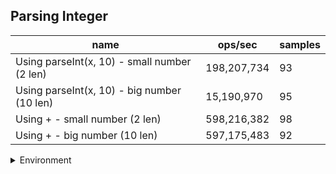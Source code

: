 ## Parsing Integer

|name|ops/sec|samples|
|-|-|-|
|Using parseInt(x, 10) - small number (2 len)|198,207,734|93|
|Using parseInt(x, 10) - big number (10 len)|15,190,970|95|
|Using + - small number (2 len)|598,216,382|98|
|Using + - big number (10 len)|597,175,483|92|


<details>
<summary>Environment</summary>

* __Machine:__ linux x64 | 2 vCPUs | 6.8GB Mem
* __Run:__ Tue Oct 10 2023 21:12:18 GMT+0000 (Coordinated Universal Time)
</details>

<!--
{"environment":{"platform":"linux","arch":"x64","cpus":2,"totalMemory":6.759757995605469},"benchmarks":"[{\"timeStamp\":1696972322309,\"currentTarget\":{\"0\":{\"name\":\"Using parseInt(x, 10) - small number (2 len)\",\"options\":{\"async\":false,\"defer\":false,\"delay\":0.005,\"initCount\":1,\"maxTime\":5,\"minSamples\":5,\"minTime\":0.05},\"async\":false,\"defer\":false,\"delay\":0.005,\"initCount\":1,\"maxTime\":5,\"minSamples\":5,\"minTime\":0.05,\"id\":1,\"stats\":{\"moe\":1.2272323516096845e-10,\"rme\":2.4324694368464406,\"sem\":6.261389549029002e-11,\"deviation\":6.038265408936687e-10,\"mean\":5.045211804184977e-9,\"sample\":[6.9889525970653455e-9,7.492240160334101e-9,4.872251012148843e-9,4.969825103584496e-9,5.15388035298034e-9,5.052166894773593e-9,4.899306238995162e-9,6.148310906747009e-9,4.908010547062963e-9,5.068471539631938e-9,5.4999410463667935e-9,9.034191674027113e-9,6.916238257525522e-9,5.050919695787787e-9,4.782854085840312e-9,5.026602994194835e-9,5.048712517623983e-9,5.078503976551551e-9,5.00848741220495e-9,4.995215965217166e-9,4.8560045565329984e-9,4.848790714793215e-9,5.3211063943957936e-9,4.789293790892514e-9,4.9504714952972775e-9,4.96506142070421e-9,5.031600102886989e-9,4.957618166203765e-9,4.9515511016207755e-9,5.004886176490935e-9,4.8313608868155215e-9,4.943047350564483e-9,4.9464392387738715e-9,5.282606900995733e-9,4.951933392522654e-9,4.9508918146367825e-9,5.009921600267231e-9,4.828599620938649e-9,4.969447303478016e-9,4.84263564973019e-9,4.929747047827544e-9,4.9538251639713615e-9,4.879689202560862e-9,4.920746347263462e-9,4.991499879799562e-9,4.792625674431475e-9,4.804769931774307e-9,4.8907442031475315e-9,4.824672563686167e-9,4.967354783920125e-9,4.859901229254914e-9,4.807463433608874e-9,4.955935552621539e-9,4.656500250258973e-9,4.665515986598946e-9,5.016703822107464e-9,4.805149060936317e-9,4.805483669033554e-9,4.883223818891508e-9,4.910085227470767e-9,4.737828142492858e-9,4.9476540951616134e-9,4.653052020870251e-9,4.733283049172054e-9,5.023684118802605e-9,4.7656655843024186e-9,4.9296690028818126e-9,4.655273353902437e-9,4.772208938590584e-9,4.919872421368259e-9,4.9939970377888726e-9,4.941891493100335e-9,4.989777257895938e-9,4.887722438865474e-9,4.77899395428231e-9,4.8980766075943955e-9,4.69071374230808e-9,4.926471636619324e-9,4.902361357226211e-9,4.896961247270272e-9,4.961633184943937e-9,5.049709007138771e-9,4.826461644849754e-9,4.669363979717172e-9,4.7937352998994775e-9,4.942244690536307e-9,4.942467669654438e-9,4.964049798979539e-9,4.945683718202355e-9,5.0351908265331215e-9,4.693520732457125e-9,4.896784648552285e-9,4.888707580871756e-9],\"variance\":3.646064914876134e-19},\"times\":{\"cycle\":0.05428070224551456,\"elapsed\":5.461,\"period\":5.045211804184977e-9,\"timeStamp\":1696972316848},\"running\":false,\"count\":10758855,\"cycles\":5,\"hz\":198207734.14715815},\"1\":{\"name\":\"Using parseInt(x, 10) - big number (10 len)\",\"options\":{\"async\":false,\"defer\":false,\"delay\":0.005,\"initCount\":1,\"maxTime\":5,\"minSamples\":5,\"minTime\":0.05},\"async\":false,\"defer\":false,\"delay\":0.005,\"initCount\":1,\"maxTime\":5,\"minSamples\":5,\"minTime\":0.05,\"id\":2,\"stats\":{\"moe\":3.0321225052271805e-10,\"rme\":0.46060880928888404,\"sem\":1.547001278177133e-10,\"deviation\":1.5078303309549117e-9,\"mean\":6.582858260805641e-8,\"sample\":[7.253668100755993e-8,6.533616376929326e-8,6.64743538586515e-8,6.944674833468724e-8,6.800064857839155e-8,6.833871259138911e-8,6.922163184402924e-8,6.748334817221771e-8,6.49883502843217e-8,6.596342095857027e-8,6.958465117790415e-8,6.622779008935825e-8,6.521841330757562e-8,6.498516900258009e-8,6.533885957292328e-8,6.48368460630891e-8,6.541691063024285e-8,6.502989925968182e-8,6.567764135409509e-8,6.534988136757899e-8,6.501861945571704e-8,6.520713350361084e-8,6.505258722400135e-8,6.525886501834589e-8,6.480575396748665e-8,6.503430775398553e-8,6.514246212985486e-8,6.484249293902749e-8,6.510043790275902e-8,6.480059762060372e-8,6.492679792147657e-8,6.518577544367143e-8,6.484223512168334e-8,6.522406003019042e-8,6.485112982005638e-8,6.512557380472656e-8,6.500685149592069e-8,6.478719240779485e-8,6.503508120601796e-8,6.467117331384233e-8,6.500878383691506e-8,6.478242149784143e-8,6.654691308848421e-8,7.181112688093866e-8,6.561671326715161e-8,6.50243817862359e-8,6.488425805969245e-8,6.573582488014716e-8,6.53141671919695e-8,6.515585187362309e-8,6.545723519258311e-8,6.495500958435977e-8,6.55401234687261e-8,6.532149436089014e-8,6.586548637886516e-8,6.5812764021074e-8,6.529442353975479e-8,6.513715624891234e-8,6.4701963150167e-8,6.524299026868434e-8,6.51301964697071e-8,6.492123551227661e-8,6.481823748329022e-8,6.520960292261741e-8,6.509925838840957e-8,6.504679255887582e-8,6.664138380881298e-8,6.596281113719363e-8,6.501714356429901e-8,6.528204959632249e-8,6.494160308246417e-8,6.554695433925926e-8,6.593715831145108e-8,6.590467332608866e-8,6.556397028397292e-8,6.527121997878163e-8,6.551485607991307e-8,6.584640789539836e-8,6.533000233324697e-8,6.526026274165542e-8,6.58006453168124e-8,6.957494041196634e-8,6.596990111415766e-8,6.583815774038567e-8,6.556757972679096e-8,6.546239153946603e-8,6.632994174617109e-8,6.53907183177934e-8,6.526670946434579e-8,6.518704390500462e-8,6.53930386738907e-8,6.895785717692587e-8,6.534689065837527e-8,6.657976546356203e-8,7.021960881374373e-8],\"variance\":2.273552306947599e-18},\"times\":{\"cycle\":0.051066062158121504,\"elapsed\":5.476,\"period\":6.582858260805641e-8,\"timeStamp\":1696972322321},\"running\":false,\"count\":775743,\"cycles\":5,\"hz\":15190969.642381687},\"2\":{\"name\":\"Using + - small number (2 len)\",\"options\":{\"async\":false,\"defer\":false,\"delay\":0.005,\"initCount\":1,\"maxTime\":5,\"minSamples\":5,\"minTime\":0.05},\"async\":false,\"defer\":false,\"delay\":0.005,\"initCount\":1,\"maxTime\":5,\"minSamples\":5,\"minTime\":0.05,\"id\":3,\"stats\":{\"moe\":2.0379116584053864e-12,\"rme\":0.12191121388044551,\"sem\":1.0397508461251972e-12,\"deviation\":1.0293008236554084e-11,\"mean\":1.6716359336753894e-9,\"sample\":[1.667723411405449e-9,1.6628558534855086e-9,1.6673221998792716e-9,1.675485627591814e-9,1.6629320836754823e-9,1.6708733860976229e-9,1.678170258435433e-9,1.6708552296523838e-9,1.6761038431844377e-9,1.6746876989286555e-9,1.6809266231290885e-9,1.6771106590306232e-9,1.6674122825723412e-9,1.662866756604481e-9,1.658545734065142e-9,1.6724463287929128e-9,1.6790879463214645e-9,1.6712876323005538e-9,1.6687657071524594e-9,1.6909055876100778e-9,1.6574663284469645e-9,1.6640023128375556e-9,1.6772129581226669e-9,1.6683200343413332e-9,1.6701290018289056e-9,1.6741133187409956e-9,1.6743212839813553e-9,1.7203737670137024e-9,1.6647615510166464e-9,1.6664153698328394e-9,1.6663724563705431e-9,1.6675146146747403e-9,1.672885366522561e-9,1.663705219637042e-9,1.6725486608953122e-9,1.6732682536373121e-9,1.6639527973041366e-9,1.6684520757637838e-9,1.6678017717582148e-9,1.66440503917603e-9,1.6767475121085286e-9,1.6674089815367801e-9,1.6901859948680781e-9,1.6738393657997662e-9,1.675503021701932e-9,1.665306221884255e-9,1.6653458343109902e-9,1.6709872710748342e-9,1.6609422858826197e-9,1.6946951434240534e-9,1.66637902543131e-9,1.672918343867818e-9,1.6554493957190321e-9,1.6719973549462253e-9,1.6654514674489504e-9,1.6709509596836605e-9,1.6562317081366962e-9,1.6916647927788131e-9,1.6758397603395366e-9,1.6680823597809221e-9,1.678493759920437e-9,1.6655702717188003e-9,1.6723208564312293e-9,1.6737006892958378e-9,1.6816627210488949e-9,1.661170057336347e-9,1.6693928708987439e-9,1.6659400207120175e-9,1.6684586778349062e-9,1.6639362921263304e-9,1.6677258479403057e-9,1.689565367172205e-9,1.6790516349302909e-9,1.6786885210185517e-9,1.6718917218082651e-9,1.6576610565347233e-9,1.6796755306513694e-9,1.6688448989955741e-9,1.677784070285121e-9,1.6527986641633373e-9,1.7097048530900532e-9,1.6720105590884707e-9,1.6686006223640405e-9,1.6789823131835041e-9,1.6597868904258215e-9,1.6728556241921541e-9,1.672485941219648e-9,1.6671019522192267e-9,1.6698087683691075e-9,1.6659631279609464e-9,1.6606385906109834e-9,1.6754238298588173e-9,1.667260434936523e-9,1.6946126175350217e-9,1.6726377888554662e-9,1.6693235491519573e-9,1.667286843221013e-9,1.6611898305393588e-9],\"variance\":1.0594601855777022e-22},\"times\":{\"cycle\":0.050639743276057816,\"elapsed\":5.4,\"period\":1.6716359336753894e-9,\"timeStamp\":1696972327797},\"running\":false,\"count\":30293524,\"cycles\":7,\"hz\":598216381.8417817},\"3\":{\"name\":\"Using + - big number (10 len)\",\"options\":{\"async\":false,\"defer\":false,\"delay\":0.005,\"initCount\":1,\"maxTime\":5,\"minSamples\":5,\"minTime\":0.05},\"async\":false,\"defer\":false,\"delay\":0.005,\"initCount\":1,\"maxTime\":5,\"minSamples\":5,\"minTime\":0.05,\"id\":4,\"stats\":{\"moe\":2.185188251688063e-12,\"rme\":0.1304940849369996,\"sem\":1.114891965146971e-12,\"deviation\":1.0693668063079816e-11,\"mean\":1.6745496569772003e-9,\"sample\":[1.6878979153012216e-9,1.6688062085885764e-9,1.676274386553484e-9,1.700576760053775e-9,1.674675085087397e-9,1.671084806305828e-9,1.6674245214383969e-9,1.6670911591247667e-9,1.6726516091798913e-9,1.6954953183838905e-9,1.662244700031998e-9,1.6725694677406753e-9,1.6690802254236632e-9,1.667611453793476e-9,1.6653849848864298e-9,1.6697681046233026e-9,1.6863967368871699e-9,1.6714229691770634e-9,1.666215756866671e-9,1.6765804016304e-9,1.7135594913987351e-9,1.6738322079197627e-9,1.720132492844644e-9,1.673735871600934e-9,1.6618126986022727e-9,1.682309371975263e-9,1.6635506403540578e-9,1.6689738866101922e-9,1.6756898140675815e-9,1.6719347247168922e-9,1.6747493801859487e-9,1.6779793884142468e-9,1.6779860678209678e-9,1.6777268669631326e-9,1.6801460417387152e-9,1.6768163408727885e-9,1.6809003826967741e-9,1.6776271410946247e-9,1.6759523380133376e-9,1.6944319302491822e-9,1.6724531596634417e-9,1.6671827754516715e-9,1.6775153302310753e-9,1.6694054893548919e-9,1.6600903653503433e-9,1.6663298792147031e-9,1.6647385294945906e-9,1.6774098161667658e-9,1.6639991663806045e-9,1.6708918102994698e-9,1.6743132503245923e-9,1.6687666842403962e-9,1.6803770489966231e-9,1.6975539384305902e-9,1.6654546517878557e-9,1.6646887987797808e-9,1.6704674415330904e-9,1.6622122091822394e-9,1.6672780781770815e-9,1.6703580671143183e-9,1.6614065716023164e-9,1.6606506978910133e-9,1.6621060838368345e-9,1.6675996701328534e-9,1.6709614333002037e-9,1.6870774008182228e-9,1.674220419656947e-9,1.6677024469434608e-9,1.6699104906810277e-9,1.6713791713046083e-9,1.673278884610353e-9,1.681023548289154e-9,1.6817463013443937e-9,1.6758549024837044e-9,1.6826812387828227e-9,1.6729141927017456e-9,1.668962258564839e-9,1.674916649664288e-9,1.6644699504808065e-9,1.6761765275932861e-9,1.6674637395123725e-9,1.6761765275932861e-9,1.6739784299986811e-9,1.703156899145381e-9,1.6824823159235826e-9,1.6652274511492635e-9,1.6671287791208027e-9,1.6818029805657046e-9,1.6698100769653436e-9,1.674216879123583e-9,1.6753136327098434e-9,1.6761857500193995e-9],\"variance\":1.1435453664333324e-22},\"times\":{\"cycle\":0.050690555570652975,\"elapsed\":5.471,\"period\":1.6745496569772003e-9,\"timeStamp\":1696972333198},\"running\":false,\"count\":30271157,\"cycles\":7,\"hz\":597175482.8728949},\"options\":{},\"events\":{\"start\":[null],\"cycle\":[null,null],\"complete\":[null,null]},\"length\":4,\"running\":false},\"type\":\"cycle\",\"target\":{\"name\":\"Using parseInt(x, 10) - small number (2 len)\",\"options\":{\"async\":false,\"defer\":false,\"delay\":0.005,\"initCount\":1,\"maxTime\":5,\"minSamples\":5,\"minTime\":0.05},\"async\":false,\"defer\":false,\"delay\":0.005,\"initCount\":1,\"maxTime\":5,\"minSamples\":5,\"minTime\":0.05,\"id\":1,\"stats\":{\"moe\":1.2272323516096845e-10,\"rme\":2.4324694368464406,\"sem\":6.261389549029002e-11,\"deviation\":6.038265408936687e-10,\"mean\":5.045211804184977e-9,\"sample\":[6.9889525970653455e-9,7.492240160334101e-9,4.872251012148843e-9,4.969825103584496e-9,5.15388035298034e-9,5.052166894773593e-9,4.899306238995162e-9,6.148310906747009e-9,4.908010547062963e-9,5.068471539631938e-9,5.4999410463667935e-9,9.034191674027113e-9,6.916238257525522e-9,5.050919695787787e-9,4.782854085840312e-9,5.026602994194835e-9,5.048712517623983e-9,5.078503976551551e-9,5.00848741220495e-9,4.995215965217166e-9,4.8560045565329984e-9,4.848790714793215e-9,5.3211063943957936e-9,4.789293790892514e-9,4.9504714952972775e-9,4.96506142070421e-9,5.031600102886989e-9,4.957618166203765e-9,4.9515511016207755e-9,5.004886176490935e-9,4.8313608868155215e-9,4.943047350564483e-9,4.9464392387738715e-9,5.282606900995733e-9,4.951933392522654e-9,4.9508918146367825e-9,5.009921600267231e-9,4.828599620938649e-9,4.969447303478016e-9,4.84263564973019e-9,4.929747047827544e-9,4.9538251639713615e-9,4.879689202560862e-9,4.920746347263462e-9,4.991499879799562e-9,4.792625674431475e-9,4.804769931774307e-9,4.8907442031475315e-9,4.824672563686167e-9,4.967354783920125e-9,4.859901229254914e-9,4.807463433608874e-9,4.955935552621539e-9,4.656500250258973e-9,4.665515986598946e-9,5.016703822107464e-9,4.805149060936317e-9,4.805483669033554e-9,4.883223818891508e-9,4.910085227470767e-9,4.737828142492858e-9,4.9476540951616134e-9,4.653052020870251e-9,4.733283049172054e-9,5.023684118802605e-9,4.7656655843024186e-9,4.9296690028818126e-9,4.655273353902437e-9,4.772208938590584e-9,4.919872421368259e-9,4.9939970377888726e-9,4.941891493100335e-9,4.989777257895938e-9,4.887722438865474e-9,4.77899395428231e-9,4.8980766075943955e-9,4.69071374230808e-9,4.926471636619324e-9,4.902361357226211e-9,4.896961247270272e-9,4.961633184943937e-9,5.049709007138771e-9,4.826461644849754e-9,4.669363979717172e-9,4.7937352998994775e-9,4.942244690536307e-9,4.942467669654438e-9,4.964049798979539e-9,4.945683718202355e-9,5.0351908265331215e-9,4.693520732457125e-9,4.896784648552285e-9,4.888707580871756e-9],\"variance\":3.646064914876134e-19},\"times\":{\"cycle\":0.05428070224551456,\"elapsed\":5.461,\"period\":5.045211804184977e-9,\"timeStamp\":1696972316848},\"running\":false,\"count\":10758855,\"cycles\":5,\"hz\":198207734.14715815},\"aborted\":false},{\"timeStamp\":1696972327797,\"currentTarget\":{\"0\":{\"name\":\"Using parseInt(x, 10) - small number (2 len)\",\"options\":{\"async\":false,\"defer\":false,\"delay\":0.005,\"initCount\":1,\"maxTime\":5,\"minSamples\":5,\"minTime\":0.05},\"async\":false,\"defer\":false,\"delay\":0.005,\"initCount\":1,\"maxTime\":5,\"minSamples\":5,\"minTime\":0.05,\"id\":1,\"stats\":{\"moe\":1.2272323516096845e-10,\"rme\":2.4324694368464406,\"sem\":6.261389549029002e-11,\"deviation\":6.038265408936687e-10,\"mean\":5.045211804184977e-9,\"sample\":[6.9889525970653455e-9,7.492240160334101e-9,4.872251012148843e-9,4.969825103584496e-9,5.15388035298034e-9,5.052166894773593e-9,4.899306238995162e-9,6.148310906747009e-9,4.908010547062963e-9,5.068471539631938e-9,5.4999410463667935e-9,9.034191674027113e-9,6.916238257525522e-9,5.050919695787787e-9,4.782854085840312e-9,5.026602994194835e-9,5.048712517623983e-9,5.078503976551551e-9,5.00848741220495e-9,4.995215965217166e-9,4.8560045565329984e-9,4.848790714793215e-9,5.3211063943957936e-9,4.789293790892514e-9,4.9504714952972775e-9,4.96506142070421e-9,5.031600102886989e-9,4.957618166203765e-9,4.9515511016207755e-9,5.004886176490935e-9,4.8313608868155215e-9,4.943047350564483e-9,4.9464392387738715e-9,5.282606900995733e-9,4.951933392522654e-9,4.9508918146367825e-9,5.009921600267231e-9,4.828599620938649e-9,4.969447303478016e-9,4.84263564973019e-9,4.929747047827544e-9,4.9538251639713615e-9,4.879689202560862e-9,4.920746347263462e-9,4.991499879799562e-9,4.792625674431475e-9,4.804769931774307e-9,4.8907442031475315e-9,4.824672563686167e-9,4.967354783920125e-9,4.859901229254914e-9,4.807463433608874e-9,4.955935552621539e-9,4.656500250258973e-9,4.665515986598946e-9,5.016703822107464e-9,4.805149060936317e-9,4.805483669033554e-9,4.883223818891508e-9,4.910085227470767e-9,4.737828142492858e-9,4.9476540951616134e-9,4.653052020870251e-9,4.733283049172054e-9,5.023684118802605e-9,4.7656655843024186e-9,4.9296690028818126e-9,4.655273353902437e-9,4.772208938590584e-9,4.919872421368259e-9,4.9939970377888726e-9,4.941891493100335e-9,4.989777257895938e-9,4.887722438865474e-9,4.77899395428231e-9,4.8980766075943955e-9,4.69071374230808e-9,4.926471636619324e-9,4.902361357226211e-9,4.896961247270272e-9,4.961633184943937e-9,5.049709007138771e-9,4.826461644849754e-9,4.669363979717172e-9,4.7937352998994775e-9,4.942244690536307e-9,4.942467669654438e-9,4.964049798979539e-9,4.945683718202355e-9,5.0351908265331215e-9,4.693520732457125e-9,4.896784648552285e-9,4.888707580871756e-9],\"variance\":3.646064914876134e-19},\"times\":{\"cycle\":0.05428070224551456,\"elapsed\":5.461,\"period\":5.045211804184977e-9,\"timeStamp\":1696972316848},\"running\":false,\"count\":10758855,\"cycles\":5,\"hz\":198207734.14715815},\"1\":{\"name\":\"Using parseInt(x, 10) - big number (10 len)\",\"options\":{\"async\":false,\"defer\":false,\"delay\":0.005,\"initCount\":1,\"maxTime\":5,\"minSamples\":5,\"minTime\":0.05},\"async\":false,\"defer\":false,\"delay\":0.005,\"initCount\":1,\"maxTime\":5,\"minSamples\":5,\"minTime\":0.05,\"id\":2,\"stats\":{\"moe\":3.0321225052271805e-10,\"rme\":0.46060880928888404,\"sem\":1.547001278177133e-10,\"deviation\":1.5078303309549117e-9,\"mean\":6.582858260805641e-8,\"sample\":[7.253668100755993e-8,6.533616376929326e-8,6.64743538586515e-8,6.944674833468724e-8,6.800064857839155e-8,6.833871259138911e-8,6.922163184402924e-8,6.748334817221771e-8,6.49883502843217e-8,6.596342095857027e-8,6.958465117790415e-8,6.622779008935825e-8,6.521841330757562e-8,6.498516900258009e-8,6.533885957292328e-8,6.48368460630891e-8,6.541691063024285e-8,6.502989925968182e-8,6.567764135409509e-8,6.534988136757899e-8,6.501861945571704e-8,6.520713350361084e-8,6.505258722400135e-8,6.525886501834589e-8,6.480575396748665e-8,6.503430775398553e-8,6.514246212985486e-8,6.484249293902749e-8,6.510043790275902e-8,6.480059762060372e-8,6.492679792147657e-8,6.518577544367143e-8,6.484223512168334e-8,6.522406003019042e-8,6.485112982005638e-8,6.512557380472656e-8,6.500685149592069e-8,6.478719240779485e-8,6.503508120601796e-8,6.467117331384233e-8,6.500878383691506e-8,6.478242149784143e-8,6.654691308848421e-8,7.181112688093866e-8,6.561671326715161e-8,6.50243817862359e-8,6.488425805969245e-8,6.573582488014716e-8,6.53141671919695e-8,6.515585187362309e-8,6.545723519258311e-8,6.495500958435977e-8,6.55401234687261e-8,6.532149436089014e-8,6.586548637886516e-8,6.5812764021074e-8,6.529442353975479e-8,6.513715624891234e-8,6.4701963150167e-8,6.524299026868434e-8,6.51301964697071e-8,6.492123551227661e-8,6.481823748329022e-8,6.520960292261741e-8,6.509925838840957e-8,6.504679255887582e-8,6.664138380881298e-8,6.596281113719363e-8,6.501714356429901e-8,6.528204959632249e-8,6.494160308246417e-8,6.554695433925926e-8,6.593715831145108e-8,6.590467332608866e-8,6.556397028397292e-8,6.527121997878163e-8,6.551485607991307e-8,6.584640789539836e-8,6.533000233324697e-8,6.526026274165542e-8,6.58006453168124e-8,6.957494041196634e-8,6.596990111415766e-8,6.583815774038567e-8,6.556757972679096e-8,6.546239153946603e-8,6.632994174617109e-8,6.53907183177934e-8,6.526670946434579e-8,6.518704390500462e-8,6.53930386738907e-8,6.895785717692587e-8,6.534689065837527e-8,6.657976546356203e-8,7.021960881374373e-8],\"variance\":2.273552306947599e-18},\"times\":{\"cycle\":0.051066062158121504,\"elapsed\":5.476,\"period\":6.582858260805641e-8,\"timeStamp\":1696972322321},\"running\":false,\"count\":775743,\"cycles\":5,\"hz\":15190969.642381687},\"2\":{\"name\":\"Using + - small number (2 len)\",\"options\":{\"async\":false,\"defer\":false,\"delay\":0.005,\"initCount\":1,\"maxTime\":5,\"minSamples\":5,\"minTime\":0.05},\"async\":false,\"defer\":false,\"delay\":0.005,\"initCount\":1,\"maxTime\":5,\"minSamples\":5,\"minTime\":0.05,\"id\":3,\"stats\":{\"moe\":2.0379116584053864e-12,\"rme\":0.12191121388044551,\"sem\":1.0397508461251972e-12,\"deviation\":1.0293008236554084e-11,\"mean\":1.6716359336753894e-9,\"sample\":[1.667723411405449e-9,1.6628558534855086e-9,1.6673221998792716e-9,1.675485627591814e-9,1.6629320836754823e-9,1.6708733860976229e-9,1.678170258435433e-9,1.6708552296523838e-9,1.6761038431844377e-9,1.6746876989286555e-9,1.6809266231290885e-9,1.6771106590306232e-9,1.6674122825723412e-9,1.662866756604481e-9,1.658545734065142e-9,1.6724463287929128e-9,1.6790879463214645e-9,1.6712876323005538e-9,1.6687657071524594e-9,1.6909055876100778e-9,1.6574663284469645e-9,1.6640023128375556e-9,1.6772129581226669e-9,1.6683200343413332e-9,1.6701290018289056e-9,1.6741133187409956e-9,1.6743212839813553e-9,1.7203737670137024e-9,1.6647615510166464e-9,1.6664153698328394e-9,1.6663724563705431e-9,1.6675146146747403e-9,1.672885366522561e-9,1.663705219637042e-9,1.6725486608953122e-9,1.6732682536373121e-9,1.6639527973041366e-9,1.6684520757637838e-9,1.6678017717582148e-9,1.66440503917603e-9,1.6767475121085286e-9,1.6674089815367801e-9,1.6901859948680781e-9,1.6738393657997662e-9,1.675503021701932e-9,1.665306221884255e-9,1.6653458343109902e-9,1.6709872710748342e-9,1.6609422858826197e-9,1.6946951434240534e-9,1.66637902543131e-9,1.672918343867818e-9,1.6554493957190321e-9,1.6719973549462253e-9,1.6654514674489504e-9,1.6709509596836605e-9,1.6562317081366962e-9,1.6916647927788131e-9,1.6758397603395366e-9,1.6680823597809221e-9,1.678493759920437e-9,1.6655702717188003e-9,1.6723208564312293e-9,1.6737006892958378e-9,1.6816627210488949e-9,1.661170057336347e-9,1.6693928708987439e-9,1.6659400207120175e-9,1.6684586778349062e-9,1.6639362921263304e-9,1.6677258479403057e-9,1.689565367172205e-9,1.6790516349302909e-9,1.6786885210185517e-9,1.6718917218082651e-9,1.6576610565347233e-9,1.6796755306513694e-9,1.6688448989955741e-9,1.677784070285121e-9,1.6527986641633373e-9,1.7097048530900532e-9,1.6720105590884707e-9,1.6686006223640405e-9,1.6789823131835041e-9,1.6597868904258215e-9,1.6728556241921541e-9,1.672485941219648e-9,1.6671019522192267e-9,1.6698087683691075e-9,1.6659631279609464e-9,1.6606385906109834e-9,1.6754238298588173e-9,1.667260434936523e-9,1.6946126175350217e-9,1.6726377888554662e-9,1.6693235491519573e-9,1.667286843221013e-9,1.6611898305393588e-9],\"variance\":1.0594601855777022e-22},\"times\":{\"cycle\":0.050639743276057816,\"elapsed\":5.4,\"period\":1.6716359336753894e-9,\"timeStamp\":1696972327797},\"running\":false,\"count\":30293524,\"cycles\":7,\"hz\":598216381.8417817},\"3\":{\"name\":\"Using + - big number (10 len)\",\"options\":{\"async\":false,\"defer\":false,\"delay\":0.005,\"initCount\":1,\"maxTime\":5,\"minSamples\":5,\"minTime\":0.05},\"async\":false,\"defer\":false,\"delay\":0.005,\"initCount\":1,\"maxTime\":5,\"minSamples\":5,\"minTime\":0.05,\"id\":4,\"stats\":{\"moe\":2.185188251688063e-12,\"rme\":0.1304940849369996,\"sem\":1.114891965146971e-12,\"deviation\":1.0693668063079816e-11,\"mean\":1.6745496569772003e-9,\"sample\":[1.6878979153012216e-9,1.6688062085885764e-9,1.676274386553484e-9,1.700576760053775e-9,1.674675085087397e-9,1.671084806305828e-9,1.6674245214383969e-9,1.6670911591247667e-9,1.6726516091798913e-9,1.6954953183838905e-9,1.662244700031998e-9,1.6725694677406753e-9,1.6690802254236632e-9,1.667611453793476e-9,1.6653849848864298e-9,1.6697681046233026e-9,1.6863967368871699e-9,1.6714229691770634e-9,1.666215756866671e-9,1.6765804016304e-9,1.7135594913987351e-9,1.6738322079197627e-9,1.720132492844644e-9,1.673735871600934e-9,1.6618126986022727e-9,1.682309371975263e-9,1.6635506403540578e-9,1.6689738866101922e-9,1.6756898140675815e-9,1.6719347247168922e-9,1.6747493801859487e-9,1.6779793884142468e-9,1.6779860678209678e-9,1.6777268669631326e-9,1.6801460417387152e-9,1.6768163408727885e-9,1.6809003826967741e-9,1.6776271410946247e-9,1.6759523380133376e-9,1.6944319302491822e-9,1.6724531596634417e-9,1.6671827754516715e-9,1.6775153302310753e-9,1.6694054893548919e-9,1.6600903653503433e-9,1.6663298792147031e-9,1.6647385294945906e-9,1.6774098161667658e-9,1.6639991663806045e-9,1.6708918102994698e-9,1.6743132503245923e-9,1.6687666842403962e-9,1.6803770489966231e-9,1.6975539384305902e-9,1.6654546517878557e-9,1.6646887987797808e-9,1.6704674415330904e-9,1.6622122091822394e-9,1.6672780781770815e-9,1.6703580671143183e-9,1.6614065716023164e-9,1.6606506978910133e-9,1.6621060838368345e-9,1.6675996701328534e-9,1.6709614333002037e-9,1.6870774008182228e-9,1.674220419656947e-9,1.6677024469434608e-9,1.6699104906810277e-9,1.6713791713046083e-9,1.673278884610353e-9,1.681023548289154e-9,1.6817463013443937e-9,1.6758549024837044e-9,1.6826812387828227e-9,1.6729141927017456e-9,1.668962258564839e-9,1.674916649664288e-9,1.6644699504808065e-9,1.6761765275932861e-9,1.6674637395123725e-9,1.6761765275932861e-9,1.6739784299986811e-9,1.703156899145381e-9,1.6824823159235826e-9,1.6652274511492635e-9,1.6671287791208027e-9,1.6818029805657046e-9,1.6698100769653436e-9,1.674216879123583e-9,1.6753136327098434e-9,1.6761857500193995e-9],\"variance\":1.1435453664333324e-22},\"times\":{\"cycle\":0.050690555570652975,\"elapsed\":5.471,\"period\":1.6745496569772003e-9,\"timeStamp\":1696972333198},\"running\":false,\"count\":30271157,\"cycles\":7,\"hz\":597175482.8728949},\"options\":{},\"events\":{\"start\":[null],\"cycle\":[null,null],\"complete\":[null,null]},\"length\":4,\"running\":false},\"type\":\"cycle\",\"target\":{\"name\":\"Using parseInt(x, 10) - big number (10 len)\",\"options\":{\"async\":false,\"defer\":false,\"delay\":0.005,\"initCount\":1,\"maxTime\":5,\"minSamples\":5,\"minTime\":0.05},\"async\":false,\"defer\":false,\"delay\":0.005,\"initCount\":1,\"maxTime\":5,\"minSamples\":5,\"minTime\":0.05,\"id\":2,\"stats\":{\"moe\":3.0321225052271805e-10,\"rme\":0.46060880928888404,\"sem\":1.547001278177133e-10,\"deviation\":1.5078303309549117e-9,\"mean\":6.582858260805641e-8,\"sample\":[7.253668100755993e-8,6.533616376929326e-8,6.64743538586515e-8,6.944674833468724e-8,6.800064857839155e-8,6.833871259138911e-8,6.922163184402924e-8,6.748334817221771e-8,6.49883502843217e-8,6.596342095857027e-8,6.958465117790415e-8,6.622779008935825e-8,6.521841330757562e-8,6.498516900258009e-8,6.533885957292328e-8,6.48368460630891e-8,6.541691063024285e-8,6.502989925968182e-8,6.567764135409509e-8,6.534988136757899e-8,6.501861945571704e-8,6.520713350361084e-8,6.505258722400135e-8,6.525886501834589e-8,6.480575396748665e-8,6.503430775398553e-8,6.514246212985486e-8,6.484249293902749e-8,6.510043790275902e-8,6.480059762060372e-8,6.492679792147657e-8,6.518577544367143e-8,6.484223512168334e-8,6.522406003019042e-8,6.485112982005638e-8,6.512557380472656e-8,6.500685149592069e-8,6.478719240779485e-8,6.503508120601796e-8,6.467117331384233e-8,6.500878383691506e-8,6.478242149784143e-8,6.654691308848421e-8,7.181112688093866e-8,6.561671326715161e-8,6.50243817862359e-8,6.488425805969245e-8,6.573582488014716e-8,6.53141671919695e-8,6.515585187362309e-8,6.545723519258311e-8,6.495500958435977e-8,6.55401234687261e-8,6.532149436089014e-8,6.586548637886516e-8,6.5812764021074e-8,6.529442353975479e-8,6.513715624891234e-8,6.4701963150167e-8,6.524299026868434e-8,6.51301964697071e-8,6.492123551227661e-8,6.481823748329022e-8,6.520960292261741e-8,6.509925838840957e-8,6.504679255887582e-8,6.664138380881298e-8,6.596281113719363e-8,6.501714356429901e-8,6.528204959632249e-8,6.494160308246417e-8,6.554695433925926e-8,6.593715831145108e-8,6.590467332608866e-8,6.556397028397292e-8,6.527121997878163e-8,6.551485607991307e-8,6.584640789539836e-8,6.533000233324697e-8,6.526026274165542e-8,6.58006453168124e-8,6.957494041196634e-8,6.596990111415766e-8,6.583815774038567e-8,6.556757972679096e-8,6.546239153946603e-8,6.632994174617109e-8,6.53907183177934e-8,6.526670946434579e-8,6.518704390500462e-8,6.53930386738907e-8,6.895785717692587e-8,6.534689065837527e-8,6.657976546356203e-8,7.021960881374373e-8],\"variance\":2.273552306947599e-18},\"times\":{\"cycle\":0.051066062158121504,\"elapsed\":5.476,\"period\":6.582858260805641e-8,\"timeStamp\":1696972322321},\"running\":false,\"count\":775743,\"cycles\":5,\"hz\":15190969.642381687},\"aborted\":false},{\"timeStamp\":1696972333197,\"currentTarget\":{\"0\":{\"name\":\"Using parseInt(x, 10) - small number (2 len)\",\"options\":{\"async\":false,\"defer\":false,\"delay\":0.005,\"initCount\":1,\"maxTime\":5,\"minSamples\":5,\"minTime\":0.05},\"async\":false,\"defer\":false,\"delay\":0.005,\"initCount\":1,\"maxTime\":5,\"minSamples\":5,\"minTime\":0.05,\"id\":1,\"stats\":{\"moe\":1.2272323516096845e-10,\"rme\":2.4324694368464406,\"sem\":6.261389549029002e-11,\"deviation\":6.038265408936687e-10,\"mean\":5.045211804184977e-9,\"sample\":[6.9889525970653455e-9,7.492240160334101e-9,4.872251012148843e-9,4.969825103584496e-9,5.15388035298034e-9,5.052166894773593e-9,4.899306238995162e-9,6.148310906747009e-9,4.908010547062963e-9,5.068471539631938e-9,5.4999410463667935e-9,9.034191674027113e-9,6.916238257525522e-9,5.050919695787787e-9,4.782854085840312e-9,5.026602994194835e-9,5.048712517623983e-9,5.078503976551551e-9,5.00848741220495e-9,4.995215965217166e-9,4.8560045565329984e-9,4.848790714793215e-9,5.3211063943957936e-9,4.789293790892514e-9,4.9504714952972775e-9,4.96506142070421e-9,5.031600102886989e-9,4.957618166203765e-9,4.9515511016207755e-9,5.004886176490935e-9,4.8313608868155215e-9,4.943047350564483e-9,4.9464392387738715e-9,5.282606900995733e-9,4.951933392522654e-9,4.9508918146367825e-9,5.009921600267231e-9,4.828599620938649e-9,4.969447303478016e-9,4.84263564973019e-9,4.929747047827544e-9,4.9538251639713615e-9,4.879689202560862e-9,4.920746347263462e-9,4.991499879799562e-9,4.792625674431475e-9,4.804769931774307e-9,4.8907442031475315e-9,4.824672563686167e-9,4.967354783920125e-9,4.859901229254914e-9,4.807463433608874e-9,4.955935552621539e-9,4.656500250258973e-9,4.665515986598946e-9,5.016703822107464e-9,4.805149060936317e-9,4.805483669033554e-9,4.883223818891508e-9,4.910085227470767e-9,4.737828142492858e-9,4.9476540951616134e-9,4.653052020870251e-9,4.733283049172054e-9,5.023684118802605e-9,4.7656655843024186e-9,4.9296690028818126e-9,4.655273353902437e-9,4.772208938590584e-9,4.919872421368259e-9,4.9939970377888726e-9,4.941891493100335e-9,4.989777257895938e-9,4.887722438865474e-9,4.77899395428231e-9,4.8980766075943955e-9,4.69071374230808e-9,4.926471636619324e-9,4.902361357226211e-9,4.896961247270272e-9,4.961633184943937e-9,5.049709007138771e-9,4.826461644849754e-9,4.669363979717172e-9,4.7937352998994775e-9,4.942244690536307e-9,4.942467669654438e-9,4.964049798979539e-9,4.945683718202355e-9,5.0351908265331215e-9,4.693520732457125e-9,4.896784648552285e-9,4.888707580871756e-9],\"variance\":3.646064914876134e-19},\"times\":{\"cycle\":0.05428070224551456,\"elapsed\":5.461,\"period\":5.045211804184977e-9,\"timeStamp\":1696972316848},\"running\":false,\"count\":10758855,\"cycles\":5,\"hz\":198207734.14715815},\"1\":{\"name\":\"Using parseInt(x, 10) - big number (10 len)\",\"options\":{\"async\":false,\"defer\":false,\"delay\":0.005,\"initCount\":1,\"maxTime\":5,\"minSamples\":5,\"minTime\":0.05},\"async\":false,\"defer\":false,\"delay\":0.005,\"initCount\":1,\"maxTime\":5,\"minSamples\":5,\"minTime\":0.05,\"id\":2,\"stats\":{\"moe\":3.0321225052271805e-10,\"rme\":0.46060880928888404,\"sem\":1.547001278177133e-10,\"deviation\":1.5078303309549117e-9,\"mean\":6.582858260805641e-8,\"sample\":[7.253668100755993e-8,6.533616376929326e-8,6.64743538586515e-8,6.944674833468724e-8,6.800064857839155e-8,6.833871259138911e-8,6.922163184402924e-8,6.748334817221771e-8,6.49883502843217e-8,6.596342095857027e-8,6.958465117790415e-8,6.622779008935825e-8,6.521841330757562e-8,6.498516900258009e-8,6.533885957292328e-8,6.48368460630891e-8,6.541691063024285e-8,6.502989925968182e-8,6.567764135409509e-8,6.534988136757899e-8,6.501861945571704e-8,6.520713350361084e-8,6.505258722400135e-8,6.525886501834589e-8,6.480575396748665e-8,6.503430775398553e-8,6.514246212985486e-8,6.484249293902749e-8,6.510043790275902e-8,6.480059762060372e-8,6.492679792147657e-8,6.518577544367143e-8,6.484223512168334e-8,6.522406003019042e-8,6.485112982005638e-8,6.512557380472656e-8,6.500685149592069e-8,6.478719240779485e-8,6.503508120601796e-8,6.467117331384233e-8,6.500878383691506e-8,6.478242149784143e-8,6.654691308848421e-8,7.181112688093866e-8,6.561671326715161e-8,6.50243817862359e-8,6.488425805969245e-8,6.573582488014716e-8,6.53141671919695e-8,6.515585187362309e-8,6.545723519258311e-8,6.495500958435977e-8,6.55401234687261e-8,6.532149436089014e-8,6.586548637886516e-8,6.5812764021074e-8,6.529442353975479e-8,6.513715624891234e-8,6.4701963150167e-8,6.524299026868434e-8,6.51301964697071e-8,6.492123551227661e-8,6.481823748329022e-8,6.520960292261741e-8,6.509925838840957e-8,6.504679255887582e-8,6.664138380881298e-8,6.596281113719363e-8,6.501714356429901e-8,6.528204959632249e-8,6.494160308246417e-8,6.554695433925926e-8,6.593715831145108e-8,6.590467332608866e-8,6.556397028397292e-8,6.527121997878163e-8,6.551485607991307e-8,6.584640789539836e-8,6.533000233324697e-8,6.526026274165542e-8,6.58006453168124e-8,6.957494041196634e-8,6.596990111415766e-8,6.583815774038567e-8,6.556757972679096e-8,6.546239153946603e-8,6.632994174617109e-8,6.53907183177934e-8,6.526670946434579e-8,6.518704390500462e-8,6.53930386738907e-8,6.895785717692587e-8,6.534689065837527e-8,6.657976546356203e-8,7.021960881374373e-8],\"variance\":2.273552306947599e-18},\"times\":{\"cycle\":0.051066062158121504,\"elapsed\":5.476,\"period\":6.582858260805641e-8,\"timeStamp\":1696972322321},\"running\":false,\"count\":775743,\"cycles\":5,\"hz\":15190969.642381687},\"2\":{\"name\":\"Using + - small number (2 len)\",\"options\":{\"async\":false,\"defer\":false,\"delay\":0.005,\"initCount\":1,\"maxTime\":5,\"minSamples\":5,\"minTime\":0.05},\"async\":false,\"defer\":false,\"delay\":0.005,\"initCount\":1,\"maxTime\":5,\"minSamples\":5,\"minTime\":0.05,\"id\":3,\"stats\":{\"moe\":2.0379116584053864e-12,\"rme\":0.12191121388044551,\"sem\":1.0397508461251972e-12,\"deviation\":1.0293008236554084e-11,\"mean\":1.6716359336753894e-9,\"sample\":[1.667723411405449e-9,1.6628558534855086e-9,1.6673221998792716e-9,1.675485627591814e-9,1.6629320836754823e-9,1.6708733860976229e-9,1.678170258435433e-9,1.6708552296523838e-9,1.6761038431844377e-9,1.6746876989286555e-9,1.6809266231290885e-9,1.6771106590306232e-9,1.6674122825723412e-9,1.662866756604481e-9,1.658545734065142e-9,1.6724463287929128e-9,1.6790879463214645e-9,1.6712876323005538e-9,1.6687657071524594e-9,1.6909055876100778e-9,1.6574663284469645e-9,1.6640023128375556e-9,1.6772129581226669e-9,1.6683200343413332e-9,1.6701290018289056e-9,1.6741133187409956e-9,1.6743212839813553e-9,1.7203737670137024e-9,1.6647615510166464e-9,1.6664153698328394e-9,1.6663724563705431e-9,1.6675146146747403e-9,1.672885366522561e-9,1.663705219637042e-9,1.6725486608953122e-9,1.6732682536373121e-9,1.6639527973041366e-9,1.6684520757637838e-9,1.6678017717582148e-9,1.66440503917603e-9,1.6767475121085286e-9,1.6674089815367801e-9,1.6901859948680781e-9,1.6738393657997662e-9,1.675503021701932e-9,1.665306221884255e-9,1.6653458343109902e-9,1.6709872710748342e-9,1.6609422858826197e-9,1.6946951434240534e-9,1.66637902543131e-9,1.672918343867818e-9,1.6554493957190321e-9,1.6719973549462253e-9,1.6654514674489504e-9,1.6709509596836605e-9,1.6562317081366962e-9,1.6916647927788131e-9,1.6758397603395366e-9,1.6680823597809221e-9,1.678493759920437e-9,1.6655702717188003e-9,1.6723208564312293e-9,1.6737006892958378e-9,1.6816627210488949e-9,1.661170057336347e-9,1.6693928708987439e-9,1.6659400207120175e-9,1.6684586778349062e-9,1.6639362921263304e-9,1.6677258479403057e-9,1.689565367172205e-9,1.6790516349302909e-9,1.6786885210185517e-9,1.6718917218082651e-9,1.6576610565347233e-9,1.6796755306513694e-9,1.6688448989955741e-9,1.677784070285121e-9,1.6527986641633373e-9,1.7097048530900532e-9,1.6720105590884707e-9,1.6686006223640405e-9,1.6789823131835041e-9,1.6597868904258215e-9,1.6728556241921541e-9,1.672485941219648e-9,1.6671019522192267e-9,1.6698087683691075e-9,1.6659631279609464e-9,1.6606385906109834e-9,1.6754238298588173e-9,1.667260434936523e-9,1.6946126175350217e-9,1.6726377888554662e-9,1.6693235491519573e-9,1.667286843221013e-9,1.6611898305393588e-9],\"variance\":1.0594601855777022e-22},\"times\":{\"cycle\":0.050639743276057816,\"elapsed\":5.4,\"period\":1.6716359336753894e-9,\"timeStamp\":1696972327797},\"running\":false,\"count\":30293524,\"cycles\":7,\"hz\":598216381.8417817},\"3\":{\"name\":\"Using + - big number (10 len)\",\"options\":{\"async\":false,\"defer\":false,\"delay\":0.005,\"initCount\":1,\"maxTime\":5,\"minSamples\":5,\"minTime\":0.05},\"async\":false,\"defer\":false,\"delay\":0.005,\"initCount\":1,\"maxTime\":5,\"minSamples\":5,\"minTime\":0.05,\"id\":4,\"stats\":{\"moe\":2.185188251688063e-12,\"rme\":0.1304940849369996,\"sem\":1.114891965146971e-12,\"deviation\":1.0693668063079816e-11,\"mean\":1.6745496569772003e-9,\"sample\":[1.6878979153012216e-9,1.6688062085885764e-9,1.676274386553484e-9,1.700576760053775e-9,1.674675085087397e-9,1.671084806305828e-9,1.6674245214383969e-9,1.6670911591247667e-9,1.6726516091798913e-9,1.6954953183838905e-9,1.662244700031998e-9,1.6725694677406753e-9,1.6690802254236632e-9,1.667611453793476e-9,1.6653849848864298e-9,1.6697681046233026e-9,1.6863967368871699e-9,1.6714229691770634e-9,1.666215756866671e-9,1.6765804016304e-9,1.7135594913987351e-9,1.6738322079197627e-9,1.720132492844644e-9,1.673735871600934e-9,1.6618126986022727e-9,1.682309371975263e-9,1.6635506403540578e-9,1.6689738866101922e-9,1.6756898140675815e-9,1.6719347247168922e-9,1.6747493801859487e-9,1.6779793884142468e-9,1.6779860678209678e-9,1.6777268669631326e-9,1.6801460417387152e-9,1.6768163408727885e-9,1.6809003826967741e-9,1.6776271410946247e-9,1.6759523380133376e-9,1.6944319302491822e-9,1.6724531596634417e-9,1.6671827754516715e-9,1.6775153302310753e-9,1.6694054893548919e-9,1.6600903653503433e-9,1.6663298792147031e-9,1.6647385294945906e-9,1.6774098161667658e-9,1.6639991663806045e-9,1.6708918102994698e-9,1.6743132503245923e-9,1.6687666842403962e-9,1.6803770489966231e-9,1.6975539384305902e-9,1.6654546517878557e-9,1.6646887987797808e-9,1.6704674415330904e-9,1.6622122091822394e-9,1.6672780781770815e-9,1.6703580671143183e-9,1.6614065716023164e-9,1.6606506978910133e-9,1.6621060838368345e-9,1.6675996701328534e-9,1.6709614333002037e-9,1.6870774008182228e-9,1.674220419656947e-9,1.6677024469434608e-9,1.6699104906810277e-9,1.6713791713046083e-9,1.673278884610353e-9,1.681023548289154e-9,1.6817463013443937e-9,1.6758549024837044e-9,1.6826812387828227e-9,1.6729141927017456e-9,1.668962258564839e-9,1.674916649664288e-9,1.6644699504808065e-9,1.6761765275932861e-9,1.6674637395123725e-9,1.6761765275932861e-9,1.6739784299986811e-9,1.703156899145381e-9,1.6824823159235826e-9,1.6652274511492635e-9,1.6671287791208027e-9,1.6818029805657046e-9,1.6698100769653436e-9,1.674216879123583e-9,1.6753136327098434e-9,1.6761857500193995e-9],\"variance\":1.1435453664333324e-22},\"times\":{\"cycle\":0.050690555570652975,\"elapsed\":5.471,\"period\":1.6745496569772003e-9,\"timeStamp\":1696972333198},\"running\":false,\"count\":30271157,\"cycles\":7,\"hz\":597175482.8728949},\"options\":{},\"events\":{\"start\":[null],\"cycle\":[null,null],\"complete\":[null,null]},\"length\":4,\"running\":false},\"type\":\"cycle\",\"target\":{\"name\":\"Using + - small number (2 len)\",\"options\":{\"async\":false,\"defer\":false,\"delay\":0.005,\"initCount\":1,\"maxTime\":5,\"minSamples\":5,\"minTime\":0.05},\"async\":false,\"defer\":false,\"delay\":0.005,\"initCount\":1,\"maxTime\":5,\"minSamples\":5,\"minTime\":0.05,\"id\":3,\"stats\":{\"moe\":2.0379116584053864e-12,\"rme\":0.12191121388044551,\"sem\":1.0397508461251972e-12,\"deviation\":1.0293008236554084e-11,\"mean\":1.6716359336753894e-9,\"sample\":[1.667723411405449e-9,1.6628558534855086e-9,1.6673221998792716e-9,1.675485627591814e-9,1.6629320836754823e-9,1.6708733860976229e-9,1.678170258435433e-9,1.6708552296523838e-9,1.6761038431844377e-9,1.6746876989286555e-9,1.6809266231290885e-9,1.6771106590306232e-9,1.6674122825723412e-9,1.662866756604481e-9,1.658545734065142e-9,1.6724463287929128e-9,1.6790879463214645e-9,1.6712876323005538e-9,1.6687657071524594e-9,1.6909055876100778e-9,1.6574663284469645e-9,1.6640023128375556e-9,1.6772129581226669e-9,1.6683200343413332e-9,1.6701290018289056e-9,1.6741133187409956e-9,1.6743212839813553e-9,1.7203737670137024e-9,1.6647615510166464e-9,1.6664153698328394e-9,1.6663724563705431e-9,1.6675146146747403e-9,1.672885366522561e-9,1.663705219637042e-9,1.6725486608953122e-9,1.6732682536373121e-9,1.6639527973041366e-9,1.6684520757637838e-9,1.6678017717582148e-9,1.66440503917603e-9,1.6767475121085286e-9,1.6674089815367801e-9,1.6901859948680781e-9,1.6738393657997662e-9,1.675503021701932e-9,1.665306221884255e-9,1.6653458343109902e-9,1.6709872710748342e-9,1.6609422858826197e-9,1.6946951434240534e-9,1.66637902543131e-9,1.672918343867818e-9,1.6554493957190321e-9,1.6719973549462253e-9,1.6654514674489504e-9,1.6709509596836605e-9,1.6562317081366962e-9,1.6916647927788131e-9,1.6758397603395366e-9,1.6680823597809221e-9,1.678493759920437e-9,1.6655702717188003e-9,1.6723208564312293e-9,1.6737006892958378e-9,1.6816627210488949e-9,1.661170057336347e-9,1.6693928708987439e-9,1.6659400207120175e-9,1.6684586778349062e-9,1.6639362921263304e-9,1.6677258479403057e-9,1.689565367172205e-9,1.6790516349302909e-9,1.6786885210185517e-9,1.6718917218082651e-9,1.6576610565347233e-9,1.6796755306513694e-9,1.6688448989955741e-9,1.677784070285121e-9,1.6527986641633373e-9,1.7097048530900532e-9,1.6720105590884707e-9,1.6686006223640405e-9,1.6789823131835041e-9,1.6597868904258215e-9,1.6728556241921541e-9,1.672485941219648e-9,1.6671019522192267e-9,1.6698087683691075e-9,1.6659631279609464e-9,1.6606385906109834e-9,1.6754238298588173e-9,1.667260434936523e-9,1.6946126175350217e-9,1.6726377888554662e-9,1.6693235491519573e-9,1.667286843221013e-9,1.6611898305393588e-9],\"variance\":1.0594601855777022e-22},\"times\":{\"cycle\":0.050639743276057816,\"elapsed\":5.4,\"period\":1.6716359336753894e-9,\"timeStamp\":1696972327797},\"running\":false,\"count\":30293524,\"cycles\":7,\"hz\":598216381.8417817},\"aborted\":false},{\"timeStamp\":1696972338669,\"currentTarget\":{\"0\":{\"name\":\"Using parseInt(x, 10) - small number (2 len)\",\"options\":{\"async\":false,\"defer\":false,\"delay\":0.005,\"initCount\":1,\"maxTime\":5,\"minSamples\":5,\"minTime\":0.05},\"async\":false,\"defer\":false,\"delay\":0.005,\"initCount\":1,\"maxTime\":5,\"minSamples\":5,\"minTime\":0.05,\"id\":1,\"stats\":{\"moe\":1.2272323516096845e-10,\"rme\":2.4324694368464406,\"sem\":6.261389549029002e-11,\"deviation\":6.038265408936687e-10,\"mean\":5.045211804184977e-9,\"sample\":[6.9889525970653455e-9,7.492240160334101e-9,4.872251012148843e-9,4.969825103584496e-9,5.15388035298034e-9,5.052166894773593e-9,4.899306238995162e-9,6.148310906747009e-9,4.908010547062963e-9,5.068471539631938e-9,5.4999410463667935e-9,9.034191674027113e-9,6.916238257525522e-9,5.050919695787787e-9,4.782854085840312e-9,5.026602994194835e-9,5.048712517623983e-9,5.078503976551551e-9,5.00848741220495e-9,4.995215965217166e-9,4.8560045565329984e-9,4.848790714793215e-9,5.3211063943957936e-9,4.789293790892514e-9,4.9504714952972775e-9,4.96506142070421e-9,5.031600102886989e-9,4.957618166203765e-9,4.9515511016207755e-9,5.004886176490935e-9,4.8313608868155215e-9,4.943047350564483e-9,4.9464392387738715e-9,5.282606900995733e-9,4.951933392522654e-9,4.9508918146367825e-9,5.009921600267231e-9,4.828599620938649e-9,4.969447303478016e-9,4.84263564973019e-9,4.929747047827544e-9,4.9538251639713615e-9,4.879689202560862e-9,4.920746347263462e-9,4.991499879799562e-9,4.792625674431475e-9,4.804769931774307e-9,4.8907442031475315e-9,4.824672563686167e-9,4.967354783920125e-9,4.859901229254914e-9,4.807463433608874e-9,4.955935552621539e-9,4.656500250258973e-9,4.665515986598946e-9,5.016703822107464e-9,4.805149060936317e-9,4.805483669033554e-9,4.883223818891508e-9,4.910085227470767e-9,4.737828142492858e-9,4.9476540951616134e-9,4.653052020870251e-9,4.733283049172054e-9,5.023684118802605e-9,4.7656655843024186e-9,4.9296690028818126e-9,4.655273353902437e-9,4.772208938590584e-9,4.919872421368259e-9,4.9939970377888726e-9,4.941891493100335e-9,4.989777257895938e-9,4.887722438865474e-9,4.77899395428231e-9,4.8980766075943955e-9,4.69071374230808e-9,4.926471636619324e-9,4.902361357226211e-9,4.896961247270272e-9,4.961633184943937e-9,5.049709007138771e-9,4.826461644849754e-9,4.669363979717172e-9,4.7937352998994775e-9,4.942244690536307e-9,4.942467669654438e-9,4.964049798979539e-9,4.945683718202355e-9,5.0351908265331215e-9,4.693520732457125e-9,4.896784648552285e-9,4.888707580871756e-9],\"variance\":3.646064914876134e-19},\"times\":{\"cycle\":0.05428070224551456,\"elapsed\":5.461,\"period\":5.045211804184977e-9,\"timeStamp\":1696972316848},\"running\":false,\"count\":10758855,\"cycles\":5,\"hz\":198207734.14715815},\"1\":{\"name\":\"Using parseInt(x, 10) - big number (10 len)\",\"options\":{\"async\":false,\"defer\":false,\"delay\":0.005,\"initCount\":1,\"maxTime\":5,\"minSamples\":5,\"minTime\":0.05},\"async\":false,\"defer\":false,\"delay\":0.005,\"initCount\":1,\"maxTime\":5,\"minSamples\":5,\"minTime\":0.05,\"id\":2,\"stats\":{\"moe\":3.0321225052271805e-10,\"rme\":0.46060880928888404,\"sem\":1.547001278177133e-10,\"deviation\":1.5078303309549117e-9,\"mean\":6.582858260805641e-8,\"sample\":[7.253668100755993e-8,6.533616376929326e-8,6.64743538586515e-8,6.944674833468724e-8,6.800064857839155e-8,6.833871259138911e-8,6.922163184402924e-8,6.748334817221771e-8,6.49883502843217e-8,6.596342095857027e-8,6.958465117790415e-8,6.622779008935825e-8,6.521841330757562e-8,6.498516900258009e-8,6.533885957292328e-8,6.48368460630891e-8,6.541691063024285e-8,6.502989925968182e-8,6.567764135409509e-8,6.534988136757899e-8,6.501861945571704e-8,6.520713350361084e-8,6.505258722400135e-8,6.525886501834589e-8,6.480575396748665e-8,6.503430775398553e-8,6.514246212985486e-8,6.484249293902749e-8,6.510043790275902e-8,6.480059762060372e-8,6.492679792147657e-8,6.518577544367143e-8,6.484223512168334e-8,6.522406003019042e-8,6.485112982005638e-8,6.512557380472656e-8,6.500685149592069e-8,6.478719240779485e-8,6.503508120601796e-8,6.467117331384233e-8,6.500878383691506e-8,6.478242149784143e-8,6.654691308848421e-8,7.181112688093866e-8,6.561671326715161e-8,6.50243817862359e-8,6.488425805969245e-8,6.573582488014716e-8,6.53141671919695e-8,6.515585187362309e-8,6.545723519258311e-8,6.495500958435977e-8,6.55401234687261e-8,6.532149436089014e-8,6.586548637886516e-8,6.5812764021074e-8,6.529442353975479e-8,6.513715624891234e-8,6.4701963150167e-8,6.524299026868434e-8,6.51301964697071e-8,6.492123551227661e-8,6.481823748329022e-8,6.520960292261741e-8,6.509925838840957e-8,6.504679255887582e-8,6.664138380881298e-8,6.596281113719363e-8,6.501714356429901e-8,6.528204959632249e-8,6.494160308246417e-8,6.554695433925926e-8,6.593715831145108e-8,6.590467332608866e-8,6.556397028397292e-8,6.527121997878163e-8,6.551485607991307e-8,6.584640789539836e-8,6.533000233324697e-8,6.526026274165542e-8,6.58006453168124e-8,6.957494041196634e-8,6.596990111415766e-8,6.583815774038567e-8,6.556757972679096e-8,6.546239153946603e-8,6.632994174617109e-8,6.53907183177934e-8,6.526670946434579e-8,6.518704390500462e-8,6.53930386738907e-8,6.895785717692587e-8,6.534689065837527e-8,6.657976546356203e-8,7.021960881374373e-8],\"variance\":2.273552306947599e-18},\"times\":{\"cycle\":0.051066062158121504,\"elapsed\":5.476,\"period\":6.582858260805641e-8,\"timeStamp\":1696972322321},\"running\":false,\"count\":775743,\"cycles\":5,\"hz\":15190969.642381687},\"2\":{\"name\":\"Using + - small number (2 len)\",\"options\":{\"async\":false,\"defer\":false,\"delay\":0.005,\"initCount\":1,\"maxTime\":5,\"minSamples\":5,\"minTime\":0.05},\"async\":false,\"defer\":false,\"delay\":0.005,\"initCount\":1,\"maxTime\":5,\"minSamples\":5,\"minTime\":0.05,\"id\":3,\"stats\":{\"moe\":2.0379116584053864e-12,\"rme\":0.12191121388044551,\"sem\":1.0397508461251972e-12,\"deviation\":1.0293008236554084e-11,\"mean\":1.6716359336753894e-9,\"sample\":[1.667723411405449e-9,1.6628558534855086e-9,1.6673221998792716e-9,1.675485627591814e-9,1.6629320836754823e-9,1.6708733860976229e-9,1.678170258435433e-9,1.6708552296523838e-9,1.6761038431844377e-9,1.6746876989286555e-9,1.6809266231290885e-9,1.6771106590306232e-9,1.6674122825723412e-9,1.662866756604481e-9,1.658545734065142e-9,1.6724463287929128e-9,1.6790879463214645e-9,1.6712876323005538e-9,1.6687657071524594e-9,1.6909055876100778e-9,1.6574663284469645e-9,1.6640023128375556e-9,1.6772129581226669e-9,1.6683200343413332e-9,1.6701290018289056e-9,1.6741133187409956e-9,1.6743212839813553e-9,1.7203737670137024e-9,1.6647615510166464e-9,1.6664153698328394e-9,1.6663724563705431e-9,1.6675146146747403e-9,1.672885366522561e-9,1.663705219637042e-9,1.6725486608953122e-9,1.6732682536373121e-9,1.6639527973041366e-9,1.6684520757637838e-9,1.6678017717582148e-9,1.66440503917603e-9,1.6767475121085286e-9,1.6674089815367801e-9,1.6901859948680781e-9,1.6738393657997662e-9,1.675503021701932e-9,1.665306221884255e-9,1.6653458343109902e-9,1.6709872710748342e-9,1.6609422858826197e-9,1.6946951434240534e-9,1.66637902543131e-9,1.672918343867818e-9,1.6554493957190321e-9,1.6719973549462253e-9,1.6654514674489504e-9,1.6709509596836605e-9,1.6562317081366962e-9,1.6916647927788131e-9,1.6758397603395366e-9,1.6680823597809221e-9,1.678493759920437e-9,1.6655702717188003e-9,1.6723208564312293e-9,1.6737006892958378e-9,1.6816627210488949e-9,1.661170057336347e-9,1.6693928708987439e-9,1.6659400207120175e-9,1.6684586778349062e-9,1.6639362921263304e-9,1.6677258479403057e-9,1.689565367172205e-9,1.6790516349302909e-9,1.6786885210185517e-9,1.6718917218082651e-9,1.6576610565347233e-9,1.6796755306513694e-9,1.6688448989955741e-9,1.677784070285121e-9,1.6527986641633373e-9,1.7097048530900532e-9,1.6720105590884707e-9,1.6686006223640405e-9,1.6789823131835041e-9,1.6597868904258215e-9,1.6728556241921541e-9,1.672485941219648e-9,1.6671019522192267e-9,1.6698087683691075e-9,1.6659631279609464e-9,1.6606385906109834e-9,1.6754238298588173e-9,1.667260434936523e-9,1.6946126175350217e-9,1.6726377888554662e-9,1.6693235491519573e-9,1.667286843221013e-9,1.6611898305393588e-9],\"variance\":1.0594601855777022e-22},\"times\":{\"cycle\":0.050639743276057816,\"elapsed\":5.4,\"period\":1.6716359336753894e-9,\"timeStamp\":1696972327797},\"running\":false,\"count\":30293524,\"cycles\":7,\"hz\":598216381.8417817},\"3\":{\"name\":\"Using + - big number (10 len)\",\"options\":{\"async\":false,\"defer\":false,\"delay\":0.005,\"initCount\":1,\"maxTime\":5,\"minSamples\":5,\"minTime\":0.05},\"async\":false,\"defer\":false,\"delay\":0.005,\"initCount\":1,\"maxTime\":5,\"minSamples\":5,\"minTime\":0.05,\"id\":4,\"stats\":{\"moe\":2.185188251688063e-12,\"rme\":0.1304940849369996,\"sem\":1.114891965146971e-12,\"deviation\":1.0693668063079816e-11,\"mean\":1.6745496569772003e-9,\"sample\":[1.6878979153012216e-9,1.6688062085885764e-9,1.676274386553484e-9,1.700576760053775e-9,1.674675085087397e-9,1.671084806305828e-9,1.6674245214383969e-9,1.6670911591247667e-9,1.6726516091798913e-9,1.6954953183838905e-9,1.662244700031998e-9,1.6725694677406753e-9,1.6690802254236632e-9,1.667611453793476e-9,1.6653849848864298e-9,1.6697681046233026e-9,1.6863967368871699e-9,1.6714229691770634e-9,1.666215756866671e-9,1.6765804016304e-9,1.7135594913987351e-9,1.6738322079197627e-9,1.720132492844644e-9,1.673735871600934e-9,1.6618126986022727e-9,1.682309371975263e-9,1.6635506403540578e-9,1.6689738866101922e-9,1.6756898140675815e-9,1.6719347247168922e-9,1.6747493801859487e-9,1.6779793884142468e-9,1.6779860678209678e-9,1.6777268669631326e-9,1.6801460417387152e-9,1.6768163408727885e-9,1.6809003826967741e-9,1.6776271410946247e-9,1.6759523380133376e-9,1.6944319302491822e-9,1.6724531596634417e-9,1.6671827754516715e-9,1.6775153302310753e-9,1.6694054893548919e-9,1.6600903653503433e-9,1.6663298792147031e-9,1.6647385294945906e-9,1.6774098161667658e-9,1.6639991663806045e-9,1.6708918102994698e-9,1.6743132503245923e-9,1.6687666842403962e-9,1.6803770489966231e-9,1.6975539384305902e-9,1.6654546517878557e-9,1.6646887987797808e-9,1.6704674415330904e-9,1.6622122091822394e-9,1.6672780781770815e-9,1.6703580671143183e-9,1.6614065716023164e-9,1.6606506978910133e-9,1.6621060838368345e-9,1.6675996701328534e-9,1.6709614333002037e-9,1.6870774008182228e-9,1.674220419656947e-9,1.6677024469434608e-9,1.6699104906810277e-9,1.6713791713046083e-9,1.673278884610353e-9,1.681023548289154e-9,1.6817463013443937e-9,1.6758549024837044e-9,1.6826812387828227e-9,1.6729141927017456e-9,1.668962258564839e-9,1.674916649664288e-9,1.6644699504808065e-9,1.6761765275932861e-9,1.6674637395123725e-9,1.6761765275932861e-9,1.6739784299986811e-9,1.703156899145381e-9,1.6824823159235826e-9,1.6652274511492635e-9,1.6671287791208027e-9,1.6818029805657046e-9,1.6698100769653436e-9,1.674216879123583e-9,1.6753136327098434e-9,1.6761857500193995e-9],\"variance\":1.1435453664333324e-22},\"times\":{\"cycle\":0.050690555570652975,\"elapsed\":5.471,\"period\":1.6745496569772003e-9,\"timeStamp\":1696972333198},\"running\":false,\"count\":30271157,\"cycles\":7,\"hz\":597175482.8728949},\"options\":{},\"events\":{\"start\":[null],\"cycle\":[null,null],\"complete\":[null,null]},\"length\":4,\"running\":false},\"type\":\"cycle\",\"target\":{\"name\":\"Using + - big number (10 len)\",\"options\":{\"async\":false,\"defer\":false,\"delay\":0.005,\"initCount\":1,\"maxTime\":5,\"minSamples\":5,\"minTime\":0.05},\"async\":false,\"defer\":false,\"delay\":0.005,\"initCount\":1,\"maxTime\":5,\"minSamples\":5,\"minTime\":0.05,\"id\":4,\"stats\":{\"moe\":2.185188251688063e-12,\"rme\":0.1304940849369996,\"sem\":1.114891965146971e-12,\"deviation\":1.0693668063079816e-11,\"mean\":1.6745496569772003e-9,\"sample\":[1.6878979153012216e-9,1.6688062085885764e-9,1.676274386553484e-9,1.700576760053775e-9,1.674675085087397e-9,1.671084806305828e-9,1.6674245214383969e-9,1.6670911591247667e-9,1.6726516091798913e-9,1.6954953183838905e-9,1.662244700031998e-9,1.6725694677406753e-9,1.6690802254236632e-9,1.667611453793476e-9,1.6653849848864298e-9,1.6697681046233026e-9,1.6863967368871699e-9,1.6714229691770634e-9,1.666215756866671e-9,1.6765804016304e-9,1.7135594913987351e-9,1.6738322079197627e-9,1.720132492844644e-9,1.673735871600934e-9,1.6618126986022727e-9,1.682309371975263e-9,1.6635506403540578e-9,1.6689738866101922e-9,1.6756898140675815e-9,1.6719347247168922e-9,1.6747493801859487e-9,1.6779793884142468e-9,1.6779860678209678e-9,1.6777268669631326e-9,1.6801460417387152e-9,1.6768163408727885e-9,1.6809003826967741e-9,1.6776271410946247e-9,1.6759523380133376e-9,1.6944319302491822e-9,1.6724531596634417e-9,1.6671827754516715e-9,1.6775153302310753e-9,1.6694054893548919e-9,1.6600903653503433e-9,1.6663298792147031e-9,1.6647385294945906e-9,1.6774098161667658e-9,1.6639991663806045e-9,1.6708918102994698e-9,1.6743132503245923e-9,1.6687666842403962e-9,1.6803770489966231e-9,1.6975539384305902e-9,1.6654546517878557e-9,1.6646887987797808e-9,1.6704674415330904e-9,1.6622122091822394e-9,1.6672780781770815e-9,1.6703580671143183e-9,1.6614065716023164e-9,1.6606506978910133e-9,1.6621060838368345e-9,1.6675996701328534e-9,1.6709614333002037e-9,1.6870774008182228e-9,1.674220419656947e-9,1.6677024469434608e-9,1.6699104906810277e-9,1.6713791713046083e-9,1.673278884610353e-9,1.681023548289154e-9,1.6817463013443937e-9,1.6758549024837044e-9,1.6826812387828227e-9,1.6729141927017456e-9,1.668962258564839e-9,1.674916649664288e-9,1.6644699504808065e-9,1.6761765275932861e-9,1.6674637395123725e-9,1.6761765275932861e-9,1.6739784299986811e-9,1.703156899145381e-9,1.6824823159235826e-9,1.6652274511492635e-9,1.6671287791208027e-9,1.6818029805657046e-9,1.6698100769653436e-9,1.674216879123583e-9,1.6753136327098434e-9,1.6761857500193995e-9],\"variance\":1.1435453664333324e-22},\"times\":{\"cycle\":0.050690555570652975,\"elapsed\":5.471,\"period\":1.6745496569772003e-9,\"timeStamp\":1696972333198},\"running\":false,\"count\":30271157,\"cycles\":7,\"hz\":597175482.8728949},\"aborted\":false}]"}-->

